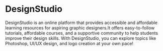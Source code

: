 # DesignStudio
DesignStudio is an online platform that provides accessible and affordable learning resources for aspiring graphic designers.It offers easy-to-follow tutorials, affordable courses, and a supportive community to help students improve their design skills. With DesignStudio, you can explore topics like Photoshop, UI/UX design, and logo creation at your own pace!
